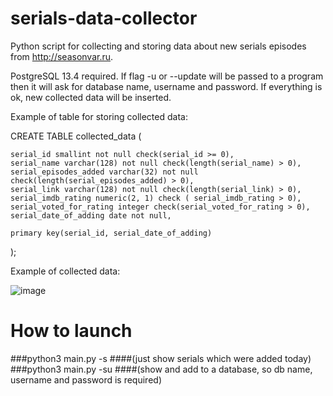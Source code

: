 # serials-data-collector
Python script for collecting and storing data about new serials episodes from http://seasonvar.ru.

PostgreSQL 13.4 required. If flag -u or --update will be passed to a program
then it will ask for database name, username and password. If everything is ok, new collected data will be inserted.

Example of table for storing collected data:

CREATE TABLE collected_data (

    serial_id smallint not null check(serial_id >= 0),
    serial_name varchar(128) not null check(length(serial_name) > 0),
    serial_episodes_added varchar(32) not null check(length(serial_episodes_added) > 0),
    serial_link varchar(128) not null check(length(serial_link) > 0),
    serial_imdb_rating numeric(2, 1) check ( serial_imdb_rating > 0),
    serial_voted_for_rating integer check(serial_voted_for_rating > 0),
    serial_date_of_adding date not null,

    primary key(serial_id, serial_date_of_adding)
);

Example of collected data: 

![image](https://user-images.githubusercontent.com/86420598/152660770-5927386b-5ba5-4aeb-8a45-1b5f1a2ebcdf.png)

# How to launch

###python3 main.py -s 
####(just show serials which were added today)
###python3 main.py -su 
####(show and add to a database, so db  name, username and password is required)

